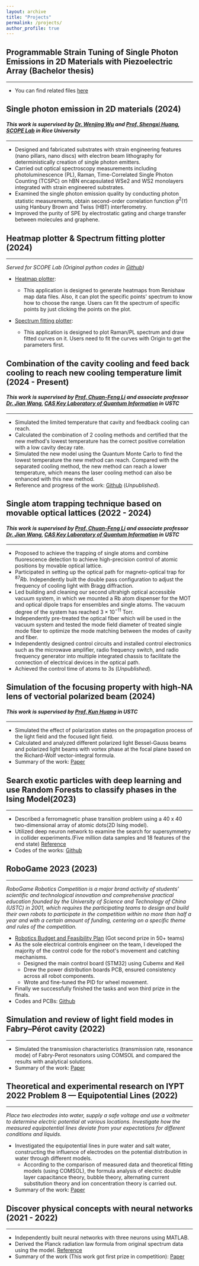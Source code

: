 ```yaml
---
layout: archive
title: "Projects"
permalink: /projects/
author_profile: true
---
```

## Programmable Strain Tuning of Single Photon Emissions in 2D Materials with Piezoelectric Array (Bachelor thesis)
****
* You can find related files [here](../assets/bachelor_thesis.pdf)

## Single photon emission in 2D materials (2024)
#### _This work is supervised by [Dr. Wenjing Wu](https://scholar.google.com/citations?user=lm68m7kAAAAJ&hl=en) and [Prof. Shengxi Huang](https://profiles.rice.edu/faculty/shengxi-huang), [SCOPE Lab](https://scopelab.rice.edu/) in Rice University_
****
* Designed and fabricated substrates with strain engineering features (nano pillars, nano discs) with electron beam lithography for deterministically creation of single photon emitters.
* Carried out optical spectroscopy measurements including photoluminescence (PL), Raman, Time-Correlated Single Photon Counting (TCSPC) on hBN encapsulated WSe2 and WS2 monolayers integrated with strain engineered substrates.
* Examined the single photon emission quality by conducting photon statistic measurements, obtain second-order correlation function $g^{2}(\tau)$ using Hanbury Brown and Twiss (HBT) interferometry. 
* Improved the purity of SPE by electrostatic gating and charge transfer between molecules and graphene. 

## Heatmap plotter & Spectrum fitting plotter (2024)
****
_Served for SCOPE Lab (Original python codes in [Github](https://github.com/k-telux/SPE-purity))_
* [Heatmap plotter](../assets/Heatmap_plotter.exe):
  * This application is designed to generate heatmaps from Renishaw map data files. Also, it can plot the specific points' spectrum to know how to choose the range. Users can fit the spectrum of specific points by just clicking the points on the plot.

* [Spectrum fitting plotter](../assets/Justplot.exe):
  * This application is designed to plot Raman/PL spectrum and draw fitted curves on it. Users need to fit the curves with Origin to get the parameters first.

## Combination of the cavity cooling and feed back cooling to reach new cooling temperature limit (2024 - Present)
#### _This work is supervised by [Prof. Chuan-Feng Li](http://lqcc.ustc.edu.cn/cfli/) and associate professor [Dr. Jian Wang](https://faculty.ustc.edu.cn/wangjian1), [CAS Key Laboratory of Quantum Information](https://lqcc.ustc.edu.cn/) in USTC_
****

* Simulated the limited temperature that cavity and feedback cooling can reach.
* Calculated the combination of 2 cooling methods and certified that the new method's lowest temperature has the correct positive correlation with a low cavity decay rate.
* Simulated the new model using the Quantum Monte Carlo to find the lowest temperature the new method can reach. Compared with the separated cooling method, the new method can reach a lower temperature, which means the laser cooling method can also be enhanced with this new method.
* Reference and progress of the work: [Github](https://github.com/k-telux/Combine-cooling) (_Unpublished_).

## Single atom trapping technique based on movable optical lattices (2022 - 2024)
#### _This work is supervised by [Prof. Chuan-Feng Li](http://lqcc.ustc.edu.cn/cfli/) and associate professor [Dr. Jian Wang](https://faculty.ustc.edu.cn/wangjian1), [CAS Key Laboratory of Quantum Information](https://lqcc.ustc.edu.cn/) in USTC_
****
* Proposed to achieve the trapping of single atoms and combine fluorescence detection to achieve high-precision control of atomic positions by movable optical lattice.
* Participated in setting up the optical path for magneto-optical trap for $^{87}Rb$. Independently built the double pass configuration to adjust the frequency of cooling light with Bragg diffraction.
* Led building and cleaning our second ultrahigh optical accessible vacuum system, in which we mounted a Rb atom dispenser for the MOT and optical dipole traps for ensembles and single atoms. The vacuum degree of the system has reached $3\times10^{-11}$ Torr.
* Independently pre-treated the optical fiber which will be used in the vacuum system and tested the mode field diameter of treated single mode fiber to optimize the mode matching between the modes of cavity and fiber.
* Independently designed control circuits and installed control electronics such as the microwave amplifier, radio frequency switch, and radio frequency generator into multiple integrated chassis to facilitate the connection of electrical devices in the optical path.
* Achieved the control time of atoms to 3s (_Unpublished_).
  
## Simulation of the focusing property with high-NA lens of vectorial polarized beam (2024)
#### _This work is supervised by [Prof. Kun Huang](https://faculty.ustc.edu.cn/huangkun) in USTC_
****

* Simulated the effect of polarization states on the propagation process of the light field and the focused light field.
* Calculated and analyzed different polarized light Bessel-Gauss beams and polarized light beams with vortex phase at the focal plane based on the Richard-Wolf vector-integral formula.
* Summary of the work: [Paper](../assets/Vector_beams.pdf)

## Search exotic particles with deep learning and use Random Forests to classify phases in the Ising Model(2023)
****
* Described a ferromagnetic phase transition problem using a 40 x 40 two-dimensional array of atomic dots(2D Ising model).
* Utilized deep neuron network to examine the search for supersymmetry in collider experiments.(Five million data samples and 18 features of the end state) [Reference](../assets/deep_learning.pdf)
* Codes of the works: [Github](https://github.com/k-telux/Deep-learning) 


## RoboGame 2023 (2023)
****
_RoboGame Robotics Competition is a major brand activity of students' scientific and technological innovation and comprehensive practical education founded by the University of Science and Technology of China (USTC) in 2001, which requires the participating teams to design and build their own robots to participate in the competition within no more than half a year and with a certain amount of funding, centering on a specific theme and rules of the competition._ 

* [Robotics Budget and Feasibility Plan](../assets/plan.pdf) (Got second prize in 50+ teams)
* As the sole electrical controls engineer on the team, I developed the majority of the control code for the robot's movement and catching mechanisms. 
  * Designed the main control board (STM32) using Cubemx and Keil 
  * Drew the power distribution boards PCB, ensured consistency across all robot components.
  * Wrote and fine-tuned the PID for wheel movement.
* Finally we successfully finished the tasks and won third prize in the finals.
* Codes and PCBs: [Github](https://github.com/k-telux/RoboGame2023)

## Simulation and review of light field modes in Fabry–Pérot cavity (2022)
****
* Simulated the transmission characteristics (transmission rate, resonance mode) of Fabry-Perot resonators using COMSOL and compared the results with analytical solutions.
* Summary of the work: [Paper](../assets/FPcavity.pdf) 

## Theoretical and experimental research on IYPT 2022 Problem 8 — Equipotential Lines (2022)
****
_Place two electrodes into water, supply a safe voltage and use a voltmeter to determine electric potential at various locations. Investigate how the measured equipotential lines deviate from your expectations for different conditions and liquids._
* Investigated the equipotential lines in pure water and salt water, constructing the influence of electrodes on the potential distribution in water through different models.
  * According to the comparison of measured data and theoretical fitting models (using COMSOL), the formula analysis of electric double layer capacitance theory, bubble theory, alternating current substitution theory and ion concentration theory is carried out. 
* Summary of the work: [Paper](../assets/equipotential_lines.pdf) 

## Discover physical concepts with neural networks (2021 -  2022)
****
* Independently built neural networks with three neurons using MATLAB. 
* Derived the Planck radiation law formula from original spectrum data using the model. [Reference](../assets/neural_network.pdf)
* Summary of the work (This work got first prize in competition): [Paper](../assets/neural_network_report.pdf)

